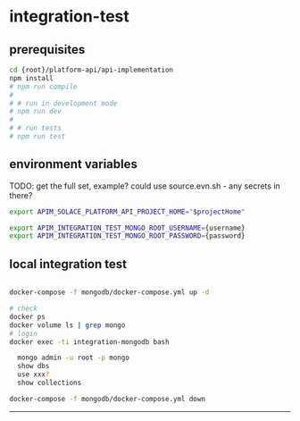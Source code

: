 # integration-test

## prerequisites
````bash
cd {root}/platform-api/api-implementation
npm install
# npm run compile
#
# # run in development mode
# npm run dev
#
# # run tests
# npm run test
````

## environment variables

TODO: get the full set, example?
could use source.evn.sh - any secrets in there?

````bash
export APIM_SOLACE_PLATFORM_API_PROJECT_HOME="$projectHome"

export APIM_INTEGRATION_TEST_MONGO_ROOT_USERNAME={username}
export APIM_INTEGRATION_TEST_MONGO_ROOT_PASSWORD={password}
````
## local integration test

````bash

docker-compose -f mongodb/docker-compose.yml up -d

# check
docker ps
docker volume ls | grep mongo
# login
docker exec -ti integration-mongodb bash

  mongo admin -u root -p mongo
  show dbs
  use xxx?
  show collections

docker-compose -f mongodb/docker-compose.yml down
````





----
